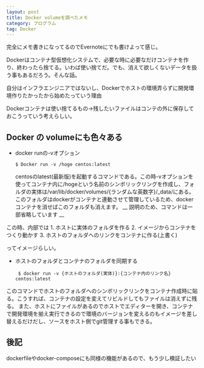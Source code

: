 ```yaml
---
layout: post
title: Docker volumeを調べたメモ
category: プログラム
tag: Docker
---
```

完全にメモ書きになってるのでEvernoteにでも書けよって感じ。

Dockerはコンテナ型仮想化システムで、必要な時に必要なだけコンテナを作り、終わったら捨てる。いわば使い捨てだ。でも、消えて欲しくないデータを扱う事もあるだろう。そんな話。

自分はインフラエンジニアではないし、Dockerでホストの環境弄らずに開発環境作りたかったから始めたっていう理由

Dockerコンテナは使い捨てるもの→残したいファイルはコンテの外に保存しておこうっていう考えらしい。

## Docker の volumeにも色々ある
- docker runの-vオプション
    ```
    $ Docker run -v /hoge centos:latest
    ```
    centosのlatest(最新版)を起動するコマンドである。この時-vオプションを使ってコンテナ内に/hogeという名前のシンボリックリングを作成し、フォルダの実体は/var/lib/docker/volumes/{ランダムな英数字}/_data/にある。このフォルダはdockerがコンテナと連動させて管理しているため、docker コンテナを消せばこのフォルダも消えます。
__ 説明のため、コマンドは一部省略しています __

この時、内部では
    1. ホストに実体のフォルダを作る
    2. イメージからコンテナをつくり動かす
    3. ホストのフォルダへのリンクをコンテナに作る(上書く)

ってイメージらしい。

 - ホストのフォルダとコンテナのフォルダを同期する
   ```
    $ docker run -v {ホストのフォルダ(実体)}:{コンテナ内のリンク名} centos:latest
   ```
このコマンドでホストのフォルダへのシンボリックリンクをコンテナ作成時に貼る。こうすれば、コンテナの設定を変えてリビルドしてもファイルは消えずに残る。
また、ホストにファイルがあるのでホストでエディターを開き、コンテナで開発環境を揃え実行できるので環境のバージョンを変えるのもイメージを差し替えるだけだし、ソースをホスト側でgit管理する事もできる。

## 後記
dockerfileやdocker-composeにも同様の機能があるので、もう少し検証したい
